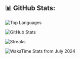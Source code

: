 ## 📊 GitHub Stats:

![Top Languages](https://github-readme-stats.vercel.app/api/top-langs/?username=huseinmirahmatov&layout=compact&theme=radical)

![GitHub Stats](https://github-readme-stats.vercel.app/api?username=huseinmirahmatov&show_icons=true&theme=radical)

![Streaks](https://github-readme-streak-stats.herokuapp.com/?user=huseinmirahmatov&theme=radical)

![WakaTime Stats from July 2024](https://github-readme-stats.vercel.app/api/wakatime?username=dnneeep&theme=radical)
